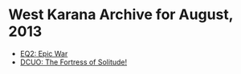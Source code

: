 # West Karana Archive for August, 2013

* [EQ2: Epic War](10969.md)
* [DCUO: The Fortress of Solitude!](10974.md)
